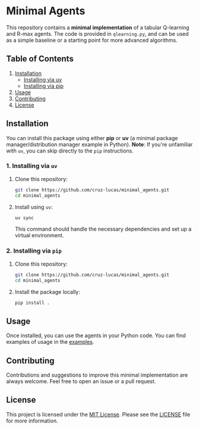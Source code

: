 # Minimal Agents

This repository contains a **minimal implementation** of a tabular Q-learning and R-max agents. The code is provided in `qlearning.py`, and can be used as a simple baseline or a starting point for more advanced algorithms.

## Table of Contents
1. [Installation](#installation)
    - [Installing via uv](#1-installing-via-uv)
    - [Installing via pip](#2-installing-via-pip)
2. [Usage](#usage)
3. [Contributing](#contributing)
4. [License](#license)


## Installation

You can install this package using either **pip** or **uv** (a minimal package manager/distribution manager example in Python).
**Note**: If you're unfamiliar with `uv`, you can skip directly to the `pip` instructions.

### 1. Installing via `uv`

1. Clone this repository:
   ```bash
   git clone https://github.com/cruz-lucas/minimal_agents.git
   cd minimal_agents
   ```
2. Install using `uv`:
   ```bash
   uv sync
   ```
   This command should handle the necessary dependencies and set up a virtual environment.

### 2. Installing via `pip`

1. Clone this repository:
   ```bash
   git clone https://github.com/cruz-lucas/minimal_agents.git
   cd minimal_agents
   ```
2. Install the package locally:
   ```bash
   pip install .
   ```

## Usage

Once installed, you can use the agents in your Python code. You can find examples of usage in the [examples](./agents/examples/).

## Contributing

Contributions and suggestions to improve this minimal implementation are always welcome. Feel free to open an issue or a pull request.


## License

This project is licensed under the [MIT License](LICENSE). Please see the [LICENSE](LICENSE) file for more information.

